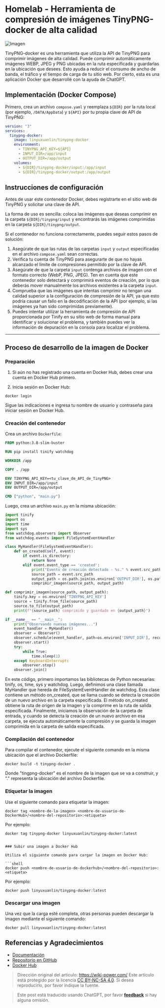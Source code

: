 # Homelab - Herramienta de compresión de imágenes TinyPNG-docker de alta calidad

![Imagen](https://img.wiki-power.com/d/wiki-media/img/20230416163137.png)

TinyPNG-docker es una herramienta que utiliza la API de TinyPNG para comprimir imágenes de alta calidad. Puede comprimir automáticamente imágenes WEBP, JPEG y PNG ubicadas en la ruta especificada y guardarlas en la ubicación que desees. Esto ayuda a reducir el consumo de ancho de banda, el tráfico y el tiempo de carga de tu sitio web. Por cierto, esta es una aplicación Docker que desarrollé con la ayuda de ChatGPT.

## Implementación (Docker Compose)

Primero, crea un archivo `compose.yaml` y reemplaza `${DIR}` por la ruta local (por ejemplo, `/DATA/AppData`) y `${API}` por tu propia clave de API de TinyPNG:

```yaml title="compose.yaml"
version: "3"
services:
  tinypng-docker:
    image: linyuxuanlin/tinypng-docker
    environment:
      - TINYPNG_API_KEY=${API}
      - INPUT_DIR=/app/input
      - OUTPUT_DIR=/app/output
    volumes:
      - ${DIR}/tinypng-docker/input:/app/input
      - ${DIR}/tinypng-docker/output:/app/output
```

## Instrucciones de configuración

Antes de usar este contenedor Docker, debes registrarte en el sitio web de TinyPNG y solicitar una clave de API.

La forma de uso es sencilla: coloca las imágenes que deseas comprimir en la carpeta `${DIR}/tinypng/input` y encontrarás las imágenes comprimidas en la carpeta `${DIR}/tinypng/output`.

Si el contenedor no funciona correctamente, puedes seguir estos pasos de solución:

1. Asegúrate de que las rutas de las carpetas `input` y `output` especificadas en el archivo `compose.yaml` sean correctas.
2. Verifica tu cuenta de TinyPNG para asegurarte de que no hayas alcanzado el límite de compresiones permitido por la clave de API.
3. Asegúrate de que la carpeta `input` contenga archivos de imagen con el formato correcto (WebP, PNG, JPEG). Ten en cuenta que este contenedor solo detectará y comprimirá eventos de creación, por lo que deberás mover manualmente los archivos existentes a la carpeta `input`.
4. Comprueba que las imágenes que intentas comprimir no tengan una calidad superior a la configuración de compresión de la API, ya que esto podría causar un fallo en la decodificación de la API (por ejemplo, si las imágenes ya han sido comprimidas previamente).
5. Puedes intentar utilizar la herramienta de compresión de API proporcionada por Tinify en su sitio web de forma manual para identificar y solucionar el problema, y también puedes ver la información de depuración en la consola para localizar el problema.

---

## Proceso de desarrollo de la imagen de Docker

### Preparación

1. Si aún no has registrado una cuenta en Docker Hub, debes crear una cuenta en Docker Hub primero.

2. Inicia sesión en Docker Hub:

```shell
docker login
```

Sigue las indicaciones e ingresa tu nombre de usuario y contraseña para iniciar sesión en Docker Hub.

### Creación del contenedor

Crea un archivo `Dockerfile`:

```Dockerfile title="Dockerfile"
FROM python:3.8-slim-buster

RUN pip install tinify watchdog

WORKDIR /app

COPY . /app

ENV TINYPNG_API_KEY=<tu_clave_de_API_de_TinyPNG>
ENV INPUT_DIR=/app/input
ENV OUTPUT_DIR=/app/output

CMD ["python", "main.py"]
```

Luego, crea un archivo `main.py` en la misma ubicación:

```py title="main.py"
import tinify
import os
import time
import sys
from watchdog.observers import Observer
from watchdog.events import FileSystemEventHandler

class MyHandler(FileSystemEventHandler):
    def on_created(self, event):
        if event.is_directory:
            return None
        elif event.event_type == 'created':
            print("Evento de creación detectado - %s." % event.src_path)
            source_path = event.src_path
            output_path = os.path.join(os.environ['OUTPUT_DIR'], os.path.basename(source_path))
            comprimir_imagen(source_path, output_path)

def comprimir_imagen(source_path, output_path):
    tinify.key = os.environ['TINYPNG_API_KEY']
    source = tinify.from_file(source_path)
    source.to_file(output_path)
    print(f"{source_path} comprimido y guardado en {output_path}")

if __name__ == "__main__":
    print("Observando nuevas imágenes...")
    event_handler = MyHandler()
    observer = Observer()
    observer.schedule(event_handler, path=os.environ['INPUT_DIR'], recursive=False)
    observer.start()
    try:
        while True:
            time.sleep(1)
    except KeyboardInterrupt:
        observer.stop()
    observer.join()
```

En este código, primero importamos las bibliotecas de Python necesarias: tinify, os, time, sys y watchdog. Luego, definimos una clase llamada MyHandler que hereda de FileSystemEventHandler de watchdog. Esta clase contiene un método on_created, que se llama cuando se detecta la creación de un nuevo archivo en la carpeta especificada. El método on_created obtiene la ruta de origen de la imagen y la comprime en la ruta de salida especificada. Finalmente, iniciamos la observación de la carpeta de entrada, y cuando se detecta la creación de un nuevo archivo en esa carpeta, se ejecuta automáticamente la compresión y se guarda la imagen comprimida en la carpeta de salida especificada.

### Compilación del contenedor

Para compilar el contenedor, ejecute el siguiente comando en la misma ubicación que el archivo Dockerfile:

```shell
docker build -t tinypng-docker .
```

Donde "tingpng-docker" es el nombre de la imagen que se va a construir, y "." representa la ubicación del archivo Dockerfile.

### Etiquetar la imagen

Use el siguiente comando para etiquetar la imagen:

```shell
docker tag <nombre-de-la-imagen> <nombre-de-usuario-de-DockerHub>/<nombre-del-repositorio>:<etiqueta>
```

Por ejemplo:

```shell
docker tag tinypng-docker linyuxuanlin/tinypng-docker:latest
```
```

### Subir una imagen a Docker Hub

Utiliza el siguiente comando para cargar la imagen en Docker Hub:

```shell
docker push <nombre-de-usuario-de-dockerhub>/<nombre-del-repositorio>:<etiqueta>
```

Por ejemplo:

```shell
docker push linyuxuanlin/tinypng-docker:latest
```

### Descargar una imagen

Una vez que la carga esté completa, otras personas pueden descargar la imagen mediante el siguiente comando:

```shell
docker pull linyuxuanlin/tinypng-docker:latest
```

## Referencias y Agradecimientos

- [Documentación](to_be_replace[3])
- [Repositorio en GitHub](https://github.com/linyuxuanlin/Dockerfiles/tree/main/tinypng-docker)
- [Docker Hub](https://hub.docker.com/r/linyuxuanlin/tinypng-docker)

> Dirección original del artículo: <https://wiki-power.com/>
> Este artículo está protegido por la licencia [CC BY-NC-SA 4.0](https://creativecommons.org/licenses/by/4.0/deed.zh). Si desea reproducirlo, por favor indique la fuente.

> Este post está traducido usando ChatGPT, por favor [**feedback**](https://github.com/linyuxuanlin/Wiki_MkDocs/issues/new) si hay alguna omisión.
